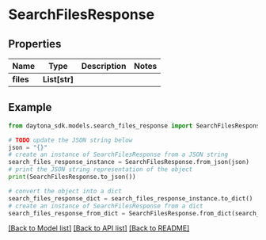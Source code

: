 # SearchFilesResponse


## Properties

Name | Type | Description | Notes
------------ | ------------- | ------------- | -------------
**files** | **List[str]** |  | 

## Example

```python
from daytona_sdk.models.search_files_response import SearchFilesResponse

# TODO update the JSON string below
json = "{}"
# create an instance of SearchFilesResponse from a JSON string
search_files_response_instance = SearchFilesResponse.from_json(json)
# print the JSON string representation of the object
print(SearchFilesResponse.to_json())

# convert the object into a dict
search_files_response_dict = search_files_response_instance.to_dict()
# create an instance of SearchFilesResponse from a dict
search_files_response_from_dict = SearchFilesResponse.from_dict(search_files_response_dict)
```
[[Back to Model list]](../README.md#documentation-for-models) [[Back to API list]](../README.md#documentation-for-api-endpoints) [[Back to README]](../README.md)


